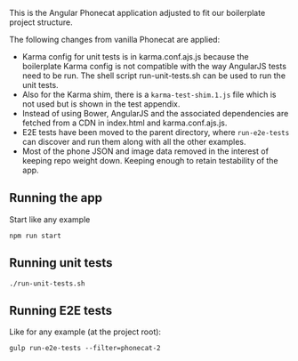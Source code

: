 This is the Angular Phonecat application adjusted to fit our boilerplate project
structure.

The following changes from vanilla Phonecat are applied:

*   Karma config for unit tests is in karma.conf.ajs.js because the boilerplate
  Karma config is not compatible with the way AngularJS tests need to be run.
  The shell script run-unit-tests.sh can be used to run the unit tests.
*   Also for the Karma shim, there is a `karma-test-shim.1.js` file which is not
  used but is shown in the test appendix.
*   Instead of using Bower, AngularJS and the associated dependencies are fetched from a CDN
  in index.html and karma.conf.ajs.js.
*   E2E tests have been moved to the parent directory, where `run-e2e-tests` can
  discover and run them along with all the other examples.
*   Most of the phone JSON and image data removed in the interest of keeping
  repo weight down. Keeping enough to retain testability of the app.

## Running the app

Start like any example

```shell
npm run start
```

## Running unit tests

```shell
./run-unit-tests.sh
```

## Running E2E tests

Like for any example \(at the project root\):

```shell
gulp run-e2e-tests --filter=phonecat-2
```
